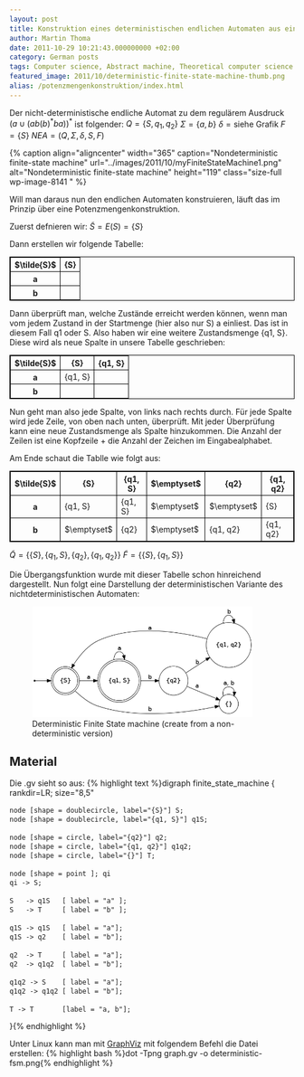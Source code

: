 ```yaml
---
layout: post
title: Konstruktion eines deterministischen endlichen Automaten aus einem nicht-deterministischem
author: Martin Thoma
date: 2011-10-29 10:21:43.000000000 +02:00
category: German posts
tags: Computer science, Abstract machine, Theoretical computer science
featured_image: 2011/10/deterministic-finite-state-machine-thumb.png
alias: /potenzmengenkonstruktion/index.html
---
```

Der nicht-deterministische endliche Automat zu dem regul&auml;rem Ausdruck $(a \cup (ab(b)^\text{*}ba))^\text{*}$ ist folgender:
$Q = \{S, q_1, q_2\}$
$\Sigma = \{a, b\}$
$\delta = \text{siehe Grafik}$
$F = \{S\}$
$NEA = \left( Q, \Sigma, \delta, S, F \right)$

{% caption align="aligncenter" width="365" caption="Nondeterministic finite-state machine" url="../images/2011/10/myFiniteStateMachine1.png" alt="Nondeterministic finite-state machine"  height="119" class="size-full wp-image-8141 "  %}

Will man daraus nun den endlichen Automaten konstruieren, l&auml;uft das im Prinzip &uuml;ber eine Potenzmengenkonstruktion.

Zuerst defnieren wir:
$\tilde{S} = E(S) = \{S\}$

Dann erstellen wir folgende Tabelle:
<table style="border:1px solid #000;">
  <tr>
    <th style="border:1px solid #000;">$\tilde{S}$</th>
    <th style="border:1px solid #000;">{S}</th>
  </tr>
  <tr>
    <th style="border:1px solid #000;">a</th>
    <td style="border:1px solid #000;">&nbsp;</td>
  </tr>
  <tr>
    <th style="border:1px solid #000;">b</th>
    <td style="border:1px solid #000;">&nbsp;</td>
  </tr>
</table>

Dann &uuml;berpr&uuml;ft man, welche Zust&auml;nde erreicht werden k&ouml;nnen, wenn man vom jedem Zustand in der Startmenge (hier also nur S) a einliest. Das ist in diesem Fall q1 oder S. Also haben wir eine weitere Zustandsmenge {q1, S}. Diese wird als neue Spalte in unsere Tabelle geschrieben:
<table style="border:1px solid #000;">
  <tr>
    <th style="border:1px solid #000;">$\tilde{S}$</th>
    <th style="border:1px solid #000;">{S}</th>
    <th style="border:1px solid #000;">{q1, S}</th>
  </tr>
  <tr>
    <th style="border:1px solid #000;">a</td>
    <td style="border:1px solid #000;">{q1, S}</td>
    <td style="border:1px solid #000;">&nbsp;</td>
  </tr>
  <tr>
    <th style="border:1px solid #000;">b</th>
    <td style="border:1px solid #000;">&nbsp;</td>
    <td style="border:1px solid #000;">&nbsp;</td>
  </tr>
</table>

Nun geht man also jede Spalte, von links nach rechts durch. F&uuml;r jede Spalte wird jede Zeile, von oben nach unten, &uuml;berpr&uuml;ft. Mit jeder &Uuml;berpr&uuml;fung kann eine neue Zustandsmenge als Spalte hinzukommen.
Die Anzahl der Zeilen ist eine Kopfzeile + die Anzahl der Zeichen im Eingabealphabet.

Am Ende schaut die Tablle wie folgt aus:
<table style="border:1px solid #000;">
  <tr>
    <th style="border:1px solid #000;">$\tilde{S}$</th>
    <th style="border:1px solid #000;">{S}</th>
    <th style="border:1px solid #000;">{q1, S}</th>
    <th style="border:1px solid #000;">$\emptyset$</th>
    <th style="border:1px solid #000;">{q2}</th>
    <th style="border:1px solid #000;">{q1, q2}</th>
  </tr>
  <tr>
    <th style="border:1px solid #000;">a</td>
    <td style="border:1px solid #000;">{q1, S}</td>
    <td style="border:1px solid #000;">{q1, S}</td>
    <td style="border:1px solid #000;">$\emptyset$</td>
    <td style="border:1px solid #000;">$\emptyset$</td>
    <td style="border:1px solid #000;">{S}</td>
  </tr>
  <tr>
    <th style="border:1px solid #000;">b</th>
    <td style="border:1px solid #000;">$\emptyset$</td>
    <td style="border:1px solid #000;">{q2}</td>
    <td style="border:1px solid #000;">$\emptyset$</td>
    <td style="border:1px solid #000;">{q1, q2}</td>
    <td style="border:1px solid #000;">{q1, q2}</td>
  </tr>
</table>

$\tilde{Q} = \{\{S\}, \{q_1, S\}, \{q_2\}, \{q_1, q_2\}\}$
$\tilde{F} = \{\{S\}, \{q_1, S\}\}$

Die &Uuml;bergangsfunktion wurde mit dieser Tabelle schon hinreichend dargestellt. Nun folgt eine Darstellung der deterministischen Variante des nichtdeterministischen Automaten:

<figure class="aligncenter">
            <a href="../images/2011/10/deterministic-fsm.png"><img src="../images/2011/10/deterministic-fsm.png" alt="Deterministic Finite State machine (create from a non-deterministic version)" style="max-width:512px;max-height:196px" class="size-full wp-image-8421"/></a>
            <figcaption class="text-center">Deterministic Finite State machine (create from a non-deterministic version)</figcaption>
        </figure>

<h2>Material</h2>
Die .gv sieht so aus:
{% highlight text %}digraph finite_state_machine {
    rankdir=LR;
    size="8,5"
 
    node [shape = doublecircle, label="{S}"] S;
    node [shape = doublecircle, label="{q1, S}"] q1S;
 
    node [shape = circle, label="{q2}"] q2;
    node [shape = circle, label="{q1, q2}"] q1q2;
    node [shape = circle, label="{}"] T;
 
    node [shape = point ]; qi
    qi -> S;
 
    S   -> q1S   [ label = "a" ];
    S   -> T     [ label = "b" ];
 
    q1S -> q1S   [ label = "a"];
    q1S -> q2    [ label = "b"];
 
    q2  -> T     [ label = "a"];
    q2  -> q1q2  [ label = "b"];
 
    q1q2 -> S    [ label = "a"];
    q1q2 -> q1q2 [ label = "b"];

    T -> T       [label = "a, b"];
}{% endhighlight %}

Unter Linux kann man mit <a href="http://wiki.ubuntuusers.de/Graphviz">GraphViz</a> mit folgendem Befehl die Datei erstellen:
{% highlight bash %}dot -Tpng graph.gv -o deterministic-fsm.png{% endhighlight %}

